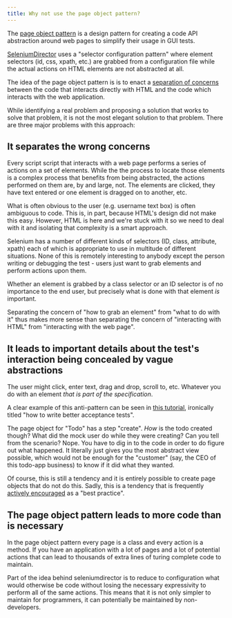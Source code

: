 ```yaml
---
title: Why not use the page object pattern?
---
```


The [page object pattern](https://www.martinfowler.com/bliki/PageObject.html) is a design pattern for creating a code API abstraction around web pages to simplify their usage in GUI tests.

[SeleniumDirector](../../) uses a "selector configuration pattern" where element selectors (id, css, xpath, etc.) are grabbed from a configuration file while the actual actions on HTML elements are not abstracted at all.

The idea of the page object pattern is is to enact a [separation of concerns](https://en.wikipedia.org/wiki/Separation_of_concerns) between the code that interacts directly with HTML and the code which interacts with the web application.

While identifying a real problem and proposing a solution that works to solve that problem, it is not the most elegant solution to that problem. There are three major problems with this approach:


## It separates the wrong concerns

Every script script that interacts with a web page performs a series of actions on a set of elements. While the the process to locate those elements is a complex process that benefits from being abstracted, the actions performed on them are, by and large, not. The elements are clicked, they have text entered or one element is dragged on to another, etc.

What is often obvious to the user (e.g. username text box) is often ambiguous to code. This is, in part, because HTML's design did not make this easy. However, HTML is here and we're stuck with it so we need to deal with it and isolating that complexity is a smart approach.

Selenium has a number of different kinds of selectors (ID, class, attribute, xpath) each of which is appropriate to use in multitude of different situations. None of this is remotely interesting to anybody except the person writing or debugging the test - users just want to grab elements and perform actions upon them.

Whether an element is grabbed by a class selector or an ID selector is of no importance to the end user, but precisely what is done with that element *is* important.

Separating the concern of "how to grab an element" from "what to do with it" thus makes more sense than separating the concern of "interacting with HTML" from "interacting with the web page".

## It leads to important details about the test's interaction being concealed by vague abstractions

The user might click, enter text, drag and drop, scroll to, etc. Whatever you do with an element *that is part of the specification*.

A clear example of this anti-pattern can be seen in [this tutorial](https://robots.thoughtbot.com/better-acceptance-tests-with-page-objects), ironically titled "how to write better acceptance tests".

The page object for "Todo" has a step "create". *How* is the todo created though? What did the mock user do while they were creating? Can you tell from the scenario? Nope. You have to dig in to the code in order to do figure out what happened. It literally just gives you the most abstract view possible, which would not be enough for the "customer" (say, the CEO of this todo-app business) to know if it did what they wanted.

Of course, this is still a tendency and it is entirely possible to create page objects that do not do this. Sadly, this is a tendency that is frequently [actively encouraged](http://aslakhellesoy.com/post/11055981222/the-training-wheels-came-off) as a "best practice".


## The page object pattern leads to more code than is necessary

In the page object pattern every page is a class and every action is a method. If you have an application with a lot of pages and a lot of potential actions that can lead to thousands of extra lines of turing complete code to maintain.

Part of the idea behind seleniumdirector is to reduce to configuration what would otherwise be code without losing the necessary expressivity to perform all of the same actions. This means that it is not only simpler to maintain for programmers, it can potentially be maintained by non-developers.
